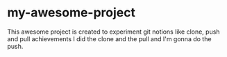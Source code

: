 # my-awesome-project
This awesome project is created to experiment git notions like clone, push and pull
achievements
I did the clone and the pull and I'm gonna do the push.